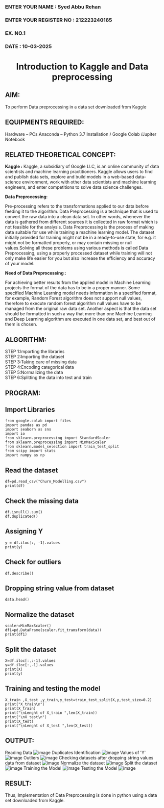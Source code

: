 <H3>ENTER YOUR NAME : Syed Abbu Rehan</H3>
<H3>ENTER YOUR REGISTER NO : 212223240165</H3>
<H3>EX. NO.1</H3>
<H3>DATE : 10-03-2025</H3>
<H1 ALIGN =CENTER> Introduction to Kaggle and Data preprocessing</H1>

## AIM:

To perform Data preprocessing in a data set downloaded from Kaggle

## EQUIPMENTS REQUIRED:
Hardware – PCs
Anaconda – Python 3.7 Installation / Google Colab /Jupiter Notebook

## RELATED THEORETICAL CONCEPT:

**Kaggle :**
Kaggle, a subsidiary of Google LLC, is an online community of data scientists and machine learning practitioners. Kaggle allows users to find and publish data sets, explore and build models in a web-based data-science environment, work with other data scientists and machine learning engineers, and enter competitions to solve data science challenges.

**Data Preprocessing:**

Pre-processing refers to the transformations applied to our data before feeding it to the algorithm. Data Preprocessing is a technique that is used to convert the raw data into a clean data set. In other words, whenever the data is gathered from different sources it is collected in raw format which is not feasible for the analysis.
Data Preprocessing is the process of making data suitable for use while training a machine learning model. The dataset initially provided for training might not be in a ready-to-use state, for e.g. it might not be formatted properly, or may contain missing or null values.Solving all these problems using various methods is called Data Preprocessing, using a properly processed dataset while training will not only make life easier for you but also increase the efficiency and accuracy of your model.

**Need of Data Preprocessing :**

For achieving better results from the applied model in Machine Learning projects the format of the data has to be in a proper manner. Some specified Machine Learning model needs information in a specified format, for example, Random Forest algorithm does not support null values, therefore to execute random forest algorithm null values have to be managed from the original raw data set.
Another aspect is that the data set should be formatted in such a way that more than one Machine Learning and Deep Learning algorithm are executed in one data set, and best out of them is chosen.


## ALGORITHM:
STEP 1:Importing the libraries<BR>
STEP 2:Importing the dataset<BR>
STEP 3:Taking care of missing data<BR>
STEP 4:Encoding categorical data<BR>
STEP 5:Normalizing the data<BR>
STEP 6:Splitting the data into test and train<BR>

##  PROGRAM:
## Import Libraries
```
from google.colab import files
import pandas as pd
import seaborn as sns
import io
from sklearn.preprocessing import StandardScaler
from sklearn.preprocessing import MinMaxScaler
from sklearn.model_selection import train_test_split
from scipy import stats
import numpy as np
```
## Read the dataset
```
df=pd.read_csv("Churn_Modelling.csv")
print(df)
```
## Check the missing data
```
df.isnull().sum()
df.duplicated()
```
## Assigning Y
```
y = df.iloc[:, -1].values
print(y)
```
## Check for outliers
```
df.describe()
```
## Dropping string value from dataset
```
data.head()
```
## Normalize the dataset
```
scaler=MinMaxScaler()
df1=pd.DataFrame(scaler.fit_transform(data))
print(df1)
```
## Split the dataset
```
X=df.iloc[:,:-1].values
y=df.iloc[:,-1].values
print(X)
print(y)
```
## Training and testing the model
```
X_train ,X_test ,y_train,y_test=train_test_split(X,y,test_size=0.2)
print("X_train\n")
print(X_train)
print("\nLenght of X_train ",len(X_train))
print("\nX_test\n")
print(X_test)
print("\nLenght of X_test ",len(X_test))
```
## OUTPUT:
Reading Data
![image](https://github.com/user-attachments/assets/ab4d674e-c2b0-4c31-9cd6-13bc6c9a6c6e)
Duplicates Identification
![image](https://github.com/user-attachments/assets/4cee307e-652c-4b55-8223-cbf2c87a73b0)
Values of 'Y'
![image](https://github.com/user-attachments/assets/0abacebf-b5f5-483e-9710-a40dffef20a5)
Outliers
![image](https://github.com/user-attachments/assets/cf76f74a-2243-4aac-8218-f08121735ecf)
Checking datasets after dropping string values data from dataset
![image](https://github.com/user-attachments/assets/754e830b-5933-4767-97a6-49366ce2724f)
Normalize the dataset
![image](https://github.com/user-attachments/assets/4029d204-8e67-4508-b489-464bc4102f7f)
Split the dataset
![image](https://github.com/user-attachments/assets/564e15a0-263d-43d0-952f-cbbf15e42f7e)
Training the Model
![image](https://github.com/user-attachments/assets/b4da8a5d-e215-4b97-a4ad-c280844019f3)
Testing the Model
![image](https://github.com/user-attachments/assets/11ebc34e-48ed-4988-84ce-8106841c56a7)

## RESULT:
Thus, Implementation of Data Preprocessing is done in python  using a data set downloaded from Kaggle.


